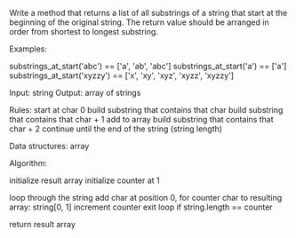 Write a method that returns a list of all substrings of a string that start at the beginning of the original string. The return value should be arranged in order from shortest to longest substring.

Examples:

substrings_at_start('abc') == ['a', 'ab', 'abc']
substrings_at_start('a') == ['a']
substrings_at_start('xyzzy') == ['x', 'xy', 'xyz', 'xyzz', 'xyzzy']

Input: string
Output: array of strings

Rules:
start at char 0
build substring that contains that char
build substring that contains that char + 1
add to array
build substring that contains that char + 2
continue until the end of the string (string length)

Data structures:
array


Algorithm:

initialize result array
initialize counter at 1

loop through the string
  add char at position 0, for counter char to resulting array: string[0, 1]
  increment counter
  exit loop if string.length == counter

return result array
